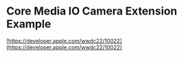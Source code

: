 # Core Media IO Camera Extension Example

[https://developer.apple.com/wwdc22/10022](https://developer.apple.com/wwdc22/10022)